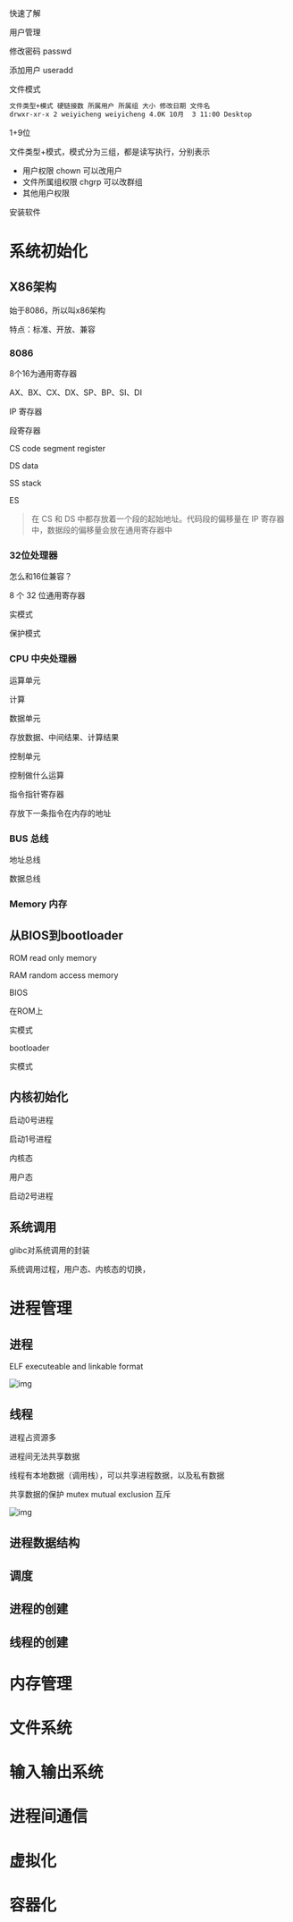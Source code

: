快速了解



用户管理

修改密码 passwd



添加用户 useradd



文件模式

```txt
文件类型+模式 硬链接数 所属用户 所属组 大小 修改日期 文件名
drwxr-xr-x 2 weiyicheng weiyicheng 4.0K 10月  3 11:00 Desktop
```

1+9位

文件类型+模式，模式分为三组，都是读写执行，分别表示

- 用户权限  chown 可以改用户
- 文件所属组权限 chgrp 可以改群组
- 其他用户权限



安装软件



# 系统初始化

## X86架构

始于8086，所以叫x86架构

特点：标准、开放、兼容



### 8086

8个16为通用寄存器

AX、BX、CX、DX、SP、BP、SI、DI



IP 寄存器

段寄存器

CS code segment register

DS data

SS stack

ES 

> 在 CS 和 DS 中都存放着一个段的起始地址。代码段的偏移量在 IP 寄存器中，数据段的偏移量会放在通用寄存器中



### 32位处理器

怎么和16位兼容？

8 个 32 位通用寄存器



实模式



保护模式







### CPU 中央处理器

运算单元

计算

数据单元

存放数据、中间结果、计算结果

控制单元

控制做什么运算

指令指针寄存器

存放下一条指令在内存的地址



### BUS 总线

地址总线

数据总线

### Memory 内存



## 从BIOS到bootloader



ROM read only memory

RAM random access memory



BIOS

在ROM上

实模式



bootloader

实模式



## 内核初始化

启动0号进程

启动1号进程

内核态

用户态

启动2号进程



## 系统调用

glibc对系统调用的封装

系统调用过程，用户态、内核态的切换，





# 进程管理

## 进程

ELF executeable and linkable format

![img](D:\workspace\github\ARTS\article\os\操作系统.assets\85320245cd80ce61e69c8391958240de.jpeg)







## 线程

进程占资源多

进程间无法共享数据



线程有本地数据（调用栈），可以共享进程数据，以及私有数据



共享数据的保护  mutex  mutual exclusion 互斥

![img](D:\workspace\github\ARTS\article\os\操作系统.assets\02a774d7c0f83bb69fec4662622d6d58.png)





## 进程数据结构

## 调度

## 进程的创建

## 线程的创建

# 内存管理

# 文件系统

# 输入输出系统

# 进程间通信

# 虚拟化

# 容器化

